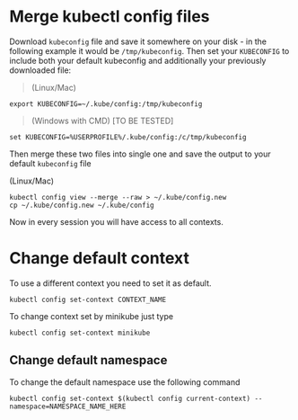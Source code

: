 # Merge kubectl config files

Download `kubeconfig` file and save it somewhere on your disk - in the following
example it would be `/tmp/kubeconfig`. 
Then set your `KUBECONFIG` to include both your default kubeconfig and
additionally your previously downloaded file:

> (Linux/Mac)

```shell
export KUBECONFIG=~/.kube/config:/tmp/kubeconfig
```

> (Windows with CMD) [TO BE TESTED]

```shell
set KUBECONFIG=%USERPROFILE%/.kube/config:/c/tmp/kubeconfig
```

Then merge these two files into single one and save the output to your default
`kubeconfig` file

(Linux/Mac)

```shell
kubectl config view --merge --raw > ~/.kube/config.new
cp ~/.kube/config.new ~/.kube/config
```

Now in every session you will have access to all contexts.


# Change default context

To use a different context you need to set it as default. 

```shell
kubectl config set-context CONTEXT_NAME
```

To change context set by minikube just type

```shell
kubectl config set-context minikube
```

## Change default namespace

To change the default namespace use the following command

```shell
kubectl config set-context $(kubectl config current-context) --namespace=NAMESPACE_NAME_HERE
```
